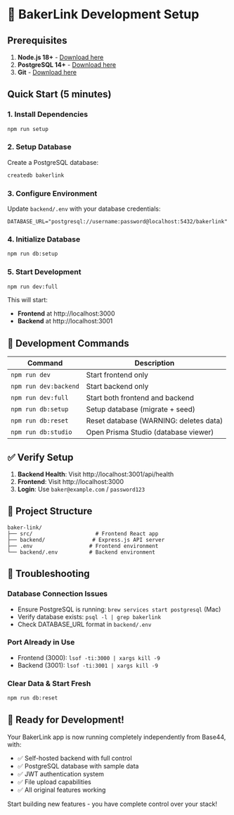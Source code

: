 # 🚀 BakerLink Development Setup

## Prerequisites

1. **Node.js 18+** - [Download here](https://nodejs.org/)
2. **PostgreSQL 14+** - [Download here](https://www.postgresql.org/download/)
3. **Git** - [Download here](https://git-scm.com/downloads)

## Quick Start (5 minutes)

### 1. Install Dependencies
```bash
npm run setup
```

### 2. Setup Database
Create a PostgreSQL database:
```bash
createdb bakerlink
```

### 3. Configure Environment
Update `backend/.env` with your database credentials:
```env
DATABASE_URL="postgresql://username:password@localhost:5432/bakerlink"
```

### 4. Initialize Database
```bash
npm run db:setup
```

### 5. Start Development
```bash
npm run dev:full
```

This will start:
- **Frontend** at http://localhost:3000
- **Backend** at http://localhost:3001

## 🎯 Development Commands

| Command | Description |
|---------|-------------|
| `npm run dev` | Start frontend only |
| `npm run dev:backend` | Start backend only |
| `npm run dev:full` | Start both frontend and backend |
| `npm run db:setup` | Setup database (migrate + seed) |
| `npm run db:reset` | Reset database (WARNING: deletes data) |
| `npm run db:studio` | Open Prisma Studio (database viewer) |

## ✅ Verify Setup

1. **Backend Health**: Visit http://localhost:3001/api/health
2. **Frontend**: Visit http://localhost:3000
3. **Login**: Use `baker@example.com` / `password123`

## 📁 Project Structure

```
baker-link/
├── src/                    # Frontend React app
├── backend/               # Express.js API server
├── .env                  # Frontend environment
└── backend/.env          # Backend environment
```

## 🔧 Troubleshooting

### Database Connection Issues
- Ensure PostgreSQL is running: `brew services start postgresql` (Mac)
- Verify database exists: `psql -l | grep bakerlink`
- Check DATABASE_URL format in `backend/.env`

### Port Already in Use
- Frontend (3000): `lsof -ti:3000 | xargs kill -9`
- Backend (3001): `lsof -ti:3001 | xargs kill -9`

### Clear Data & Start Fresh
```bash
npm run db:reset
```

## 🚀 Ready for Development!

Your BakerLink app is now running completely independently from Base44, with:
- ✅ Self-hosted backend with full control
- ✅ PostgreSQL database with sample data
- ✅ JWT authentication system
- ✅ File upload capabilities
- ✅ All original features working

Start building new features - you have complete control over your stack!